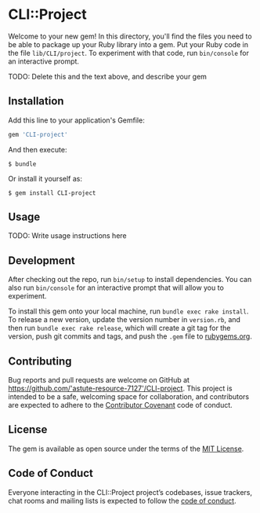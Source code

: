 # CLI::Project

Welcome to your new gem! In this directory, you'll find the files you need to be able to package up your Ruby library into a gem. Put your Ruby code in the file `lib/CLI/project`. To experiment with that code, run `bin/console` for an interactive prompt.

TODO: Delete this and the text above, and describe your gem

## Installation

Add this line to your application's Gemfile:

```ruby
gem 'CLI-project'
```

And then execute:

    $ bundle

Or install it yourself as:

    $ gem install CLI-project

## Usage

TODO: Write usage instructions here

## Development

After checking out the repo, run `bin/setup` to install dependencies. You can also run `bin/console` for an interactive prompt that will allow you to experiment.

To install this gem onto your local machine, run `bundle exec rake install`. To release a new version, update the version number in `version.rb`, and then run `bundle exec rake release`, which will create a git tag for the version, push git commits and tags, and push the `.gem` file to [rubygems.org](https://rubygems.org).

## Contributing

Bug reports and pull requests are welcome on GitHub at https://github.com/'astute-resource-7127'/CLI-project. This project is intended to be a safe, welcoming space for collaboration, and contributors are expected to adhere to the [Contributor Covenant](http://contributor-covenant.org) code of conduct.

## License

The gem is available as open source under the terms of the [MIT License](https://opensource.org/licenses/MIT).

## Code of Conduct

Everyone interacting in the CLI::Project project’s codebases, issue trackers, chat rooms and mailing lists is expected to follow the [code of conduct](https://github.com/'astute-resource-7127'/CLI-project/blob/master/CODE_OF_CONDUCT.md).
